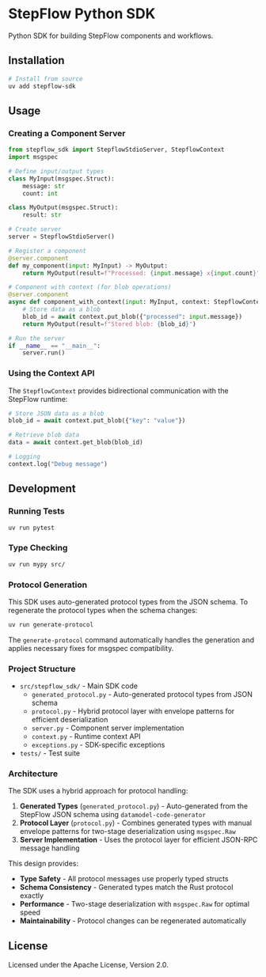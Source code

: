 # StepFlow Python SDK

Python SDK for building StepFlow components and workflows.

## Installation

```bash
# Install from source
uv add stepflow-sdk
```

## Usage

### Creating a Component Server

```python
from stepflow_sdk import StepflowStdioServer, StepflowContext
import msgspec

# Define input/output types
class MyInput(msgspec.Struct):
    message: str
    count: int

class MyOutput(msgspec.Struct):
    result: str

# Create server
server = StepflowStdioServer()

# Register a component
@server.component
def my_component(input: MyInput) -> MyOutput:
    return MyOutput(result=f"Processed: {input.message} x{input.count}")

# Component with context (for blob operations)
@server.component
async def component_with_context(input: MyInput, context: StepflowContext) -> MyOutput:
    # Store data as a blob
    blob_id = await context.put_blob({"processed": input.message})
    return MyOutput(result=f"Stored blob: {blob_id}")

# Run the server
if __name__ == "__main__":
    server.run()
```

### Using the Context API

The `StepflowContext` provides bidirectional communication with the StepFlow runtime:

```python
# Store JSON data as a blob
blob_id = await context.put_blob({"key": "value"})

# Retrieve blob data
data = await context.get_blob(blob_id)

# Logging
context.log("Debug message")
```

## Development

### Running Tests

```bash
uv run pytest
```

### Type Checking

```bash
uv run mypy src/
```

### Protocol Generation

This SDK uses auto-generated protocol types from the JSON schema. To regenerate the protocol types when the schema changes:

```bash
uv run generate-protocol
```

The `generate-protocol` command automatically handles the generation and applies necessary fixes for msgspec compatibility.

### Project Structure

- `src/stepflow_sdk/` - Main SDK code
  - `generated_protocol.py` - Auto-generated protocol types from JSON schema
  - `protocol.py` - Hybrid protocol layer with envelope patterns for efficient deserialization
  - `server.py` - Component server implementation
  - `context.py` - Runtime context API
  - `exceptions.py` - SDK-specific exceptions
- `tests/` - Test suite

### Architecture

The SDK uses a hybrid approach for protocol handling:

1. **Generated Types** (`generated_protocol.py`) - Auto-generated from the StepFlow JSON schema using `datamodel-code-generator`
2. **Protocol Layer** (`protocol.py`) - Combines generated types with manual envelope patterns for two-stage deserialization using `msgspec.Raw`
3. **Server Implementation** - Uses the protocol layer for efficient JSON-RPC message handling

This design provides:
- **Type Safety** - All protocol messages use properly typed structs
- **Schema Consistency** - Generated types match the Rust protocol exactly  
- **Performance** - Two-stage deserialization with `msgspec.Raw` for optimal speed
- **Maintainability** - Protocol changes can be regenerated automatically

## License

Licensed under the Apache License, Version 2.0.